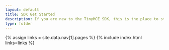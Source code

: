 ```yaml
---
layout: default
title: SDK Get Started
description: If you are new to the TinyMCE SDK, this is the place to start.
type: folder
---
```


{% assign links = site.data.nav[1].pages %}
{% include index.html links=links %}

